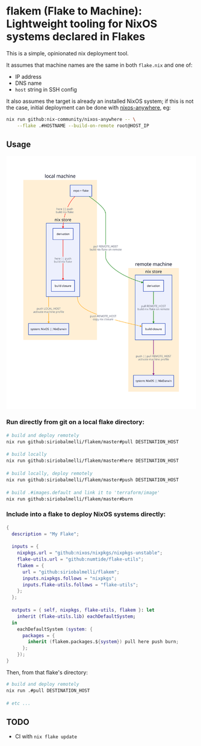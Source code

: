 # flakem (Flake to Machine): Lightweight tooling for NixOS systems declared in Flakes

This is a simple, opinionated nix deployment tool.

It assumes that machine names are the same in both `flake.nix` and one of:

- IP address
- DNS name
- `host` string in SSH config

It also assumes the target is already an installed NixOS system;
if this is not the case, initial deployment can be done with
[nixos-anywhere](https://github.com/nix-community/nixos-anywhere), eg:

```bash
nix run github:nix-community/nixos-anywhere -- \
    --flake .#HOSTNAME --build-on-remote root@HOST_IP
```

## Usage

![diagram of flakem workflow](docs/workflow.svg)

### Run directly from git on a local flake directory:

```bash
# build and deploy remotely
nix run github:siriobalmelli/flakem/master#pull DESTINATION_HOST

# build locally
nix run github:siriobalmelli/flakem/master#here DESTINATION_HOST

# build locally, deploy remotely
nix run github:siriobalmelli/flakem/master#push DESTINATION_HOST

# build .#images.default and link it to 'terraform/image'
nix run github:siriobalmelli/flakem/master#burn
```

### Include into a flake to deploy NixOS systems directly:

```nix
{
  description = "My Flake";

  inputs = {
    nixpkgs.url = "github:nixos/nixpkgs/nixpkgs-unstable";
    flake-utils.url = "github:numtide/flake-utils";
    flakem = {
      url = "github:siriobalmelli/flakem";
      inputs.nixpkgs.follows = "nixpkgs";
      inputs.flake-utils.follows = "flake-utils";
    };
  };

  outputs = { self, nixpkgs, flake-utils, flakem }: let
    inherit (flake-utils.lib) eachDefaultSystem;
  in
    eachDefaultSystem (system: {
      packages = {
        inherit (flakem.packages.${system}) pull here push burn;
      };
    });
}
```

Then, from that flake's directory:

```bash
# build and deploy remotely
nix run .#pull DESTINATION_HOST

# etc ...
```

## TODO

- CI with `nix flake update`
